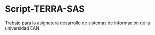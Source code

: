 # Script-TERRA-SAS
Trabajo para la asignatura desarrollo de sistemas de informacion de la universidad EAN
